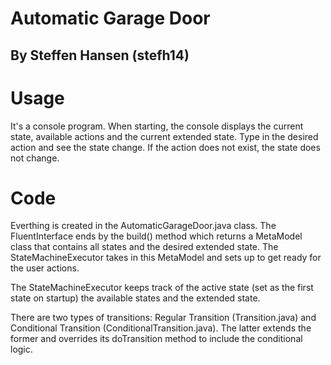 # Automatic Garage Door
## By Steffen Hansen (stefh14)

# Usage
It's a console program. When starting, the console displays the current state, available actions and the current extended state. Type in the desired action and see the state change. If the action does not exist, the state does not change.

# Code
Everthing is created in the AutomaticGarageDoor.java class. The FluentInterface ends by the build() method which returns a MetaModel class that contains all states and the desired extended state. The StateMachineExecutor takes in this MetaModel and sets up to get ready for the user actions.

The StateMachineExecutor keeps track of the active state (set as the first state on startup) the available states and the extended state.

There are two types of transitions: Regular Transition (Transition.java) and Conditional Transition (ConditionalTransition.java). The latter extends the former and overrides its doTransition method to include the conditional logic. 